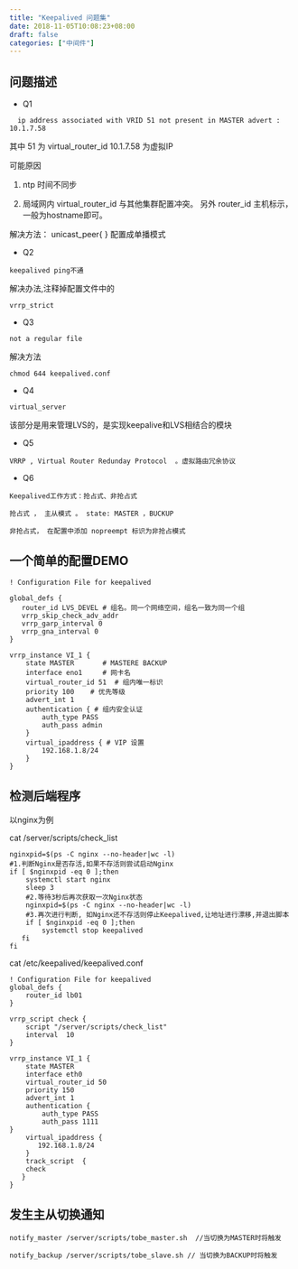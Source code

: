 ```yaml
---
title: "Keepalived 问题集"
date: 2018-11-05T10:08:23+08:00
draft: false
categories: ["中间件"]
---
```


## 问题描述 
- Q1 
```
  ip address associated with VRID 51 not present in MASTER advert : 10.1.7.58
```
其中 51 为 virtual_router_id 10.1.7.58 为虚拟IP

可能原因
 
1. ntp 时间不同步

2. 局域网内 virtual_router_id 与其他集群配置冲突。 另外 router_id 主机标示，一般为hostname即可。

 解决方法： unicast_peer{ } 配置成单播模式

- Q2
```
keepalived ping不通
```
解决办法,注释掉配置文件中的
```
vrrp_strict
```

- Q3
```
not a regular file
```

解决方法

```
chmod 644 keepalived.conf
```

- Q4

```
virtual_server 
```

该部分是用来管理LVS的，是实现keepalive和LVS相结合的模块


- Q5

```
VRRP , Virtual Router Redunday Protocol  。虚拟路由冗余协议
```

- Q6

```
Keepalived工作方式：抢占式、非抢占式

抢占式 ， 主从模式 。 state: MASTER ，BUCKUP

非抢占式， 在配置中添加 nopreempt 标识为非抢占模式
```


## 一个简单的配置DEMO

```
! Configuration File for keepalived
  
global_defs {
   router_id LVS_DEVEL # 组名。同一个网络空间，组名一致为同一个组
   vrrp_skip_check_adv_addr
   vrrp_garp_interval 0
   vrrp_gna_interval 0
}

vrrp_instance VI_1 {
    state MASTER       # MASTERE BACKUP 
    interface eno1     # 网卡名
    virtual_router_id 51  # 组内唯一标识
    priority 100    # 优先等级
    advert_int 1
    authentication { # 组内安全认证
        auth_type PASS
        auth_pass admin
    }
    virtual_ipaddress { # VIP 设置
        192.168.1.8/24
    }
}
```

## 检测后端程序

以nginx为例

cat /server/scripts/check_list 
```
nginxpid=$(ps -C nginx --no-header|wc -l)
#1.判断Nginx是否存活,如果不存活则尝试启动Nginx
if [ $nginxpid -eq 0 ];then
    systemctl start nginx
    sleep 3
    #2.等待3秒后再次获取一次Nginx状态
    nginxpid=$(ps -C nginx --no-header|wc -l) 
    #3.再次进行判断, 如Nginx还不存活则停止Keepalived,让地址进行漂移,并退出脚本  
    if [ $nginxpid -eq 0 ];then
        systemctl stop keepalived
   fi
fi
```

cat /etc/keepalived/keepalived.conf
```
! Configuration File for keepalived
global_defs {
    router_id lb01
}

vrrp_script check {
    script "/server/scripts/check_list"
    interval  10
}

vrrp_instance VI_1 {
    state MASTER
    interface eth0
    virtual_router_id 50
    priority 150
    advert_int 1
    authentication {
        auth_type PASS
        auth_pass 1111
}
    virtual_ipaddress {
       192.168.1.8/24
    }
    track_script  {
    check
   }
}
```

## 发生主从切换通知

```
notify_master /server/scripts/tobe_master.sh  //当切换为MASTER时将触发

notify_backup /server/scripts/tobe_slave.sh // 当切换为BACKUP时将触发
```

